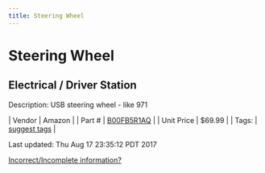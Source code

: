 ```yaml
---
title: Steering Wheel
---
```


# Steering Wheel
## Electrical / Driver Station
Description: 	USB steering wheel - like 971 

| Vendor | Amazon | 
| Part # | [B00FB5R1AQ](http://www.amazon.com/Thrustmaster-VG-Ferrari-Racing-Wheel-PlayStation/dp/B00FB5R1AQ) | 
| Unit Price | $69.99 | 
| Tags: | [suggest tags](https://docs.google.com/forms/d/e/1FAIpQLSeWyY8v3RgOty-MyWmh9U0iivNYN_molChYyS-0U-o-kOAv_g/viewform) | 

Last updated: Thu Aug 17 23:35:12 PDT 2017

 [Incorrect/Incomplete information?](https://docs.google.com/forms/d/e/1FAIpQLSeWyY8v3RgOty-MyWmh9U0iivNYN_molChYyS-0U-o-kOAv_g/viewform)